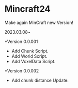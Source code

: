 # Mincraft24
Make again MinCraft new Version!

2023.03.08~

*Version 0.0.001
- Add Chunk Script.
- Add World Script.
- Add VoxelData Script.

*Version 0.0.002
- Add chunk distance Update.
